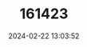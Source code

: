 ---
title: "161423"
category: "Narcine vermiculata"
draft: false
date: 2024-02-22 13:03:52
languages:
  French: ["Raie Électrique Vermiculée"]
  Spanish; Castilian: ["Raya Eléctrica Rayada", "Raya Eléctrica Vermiculada"]
  English: ["Vermiculate Numbfish"]
---